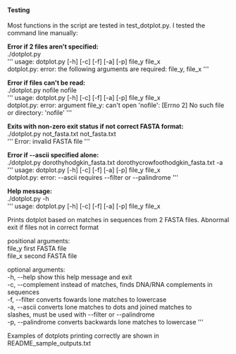 #### Testing

Most functions in the script are tested in test_dotplot.py. I tested the command line manually:


**Error if 2 files aren't specified:**  
./dotplot.py  
''' usage: dotplot.py [-h] [-c] [-f] [-a] [-p] file_y file_x  
dotplot.py: error: the following arguments are required: file_y, file_x '''


**Error if files can't be read:**  
./dotplot.py nofile nofile  
''' usage: dotplot.py [-h] [-c] [-f] [-a] [-p] file_y file_x  
dotplot.py: error: argument file_y: can't open 'nofile': [Errno 2] No such file or directory: 'nofile' '''


**Exits with non-zero exit status if not correct FASTA format:**  
./dotplot.py not_fasta.txt not_fasta.txt  
''' Error: invalid FASTA file '''


**Error if --ascii specified alone:**  
./dotplot.py dorothyhodgkin_fasta.txt dorothycrowfoothodgkin_fasta.txt -a  
''' usage: dotplot.py [-h] [-c] [-f] [-a] [-p] file_y file_x  
dotplot.py: error: --ascii requires --filter or --palindrome '''


**Help message:**  
./dotplot.py -h  
''' usage: dotplot.py [-h] [-c] [-f] [-a] [-p] file_y file_x  

Prints dotplot based on matches in sequences from 2 FASTA files. Abnormal exit
if files not in correct format  

positional arguments:  
  file_y            first FASTA file  
  file_x            second FASTA file  

optional arguments:  
  -h, --help        show this help message and exit  
  -c, --complement  instead of matches, finds DNA/RNA complements in sequences  
  -f, --filter      converts fowards lone matches to lowercase  
  -a, --ascii       converts lone matches to dots and joined matches to  
                    slashes, must be used with --filter or --palindrome  
  -p, --palindrome  converts backwards lone matches to lowercase '''  


Examples of dotplots printing correctly are shown in README_sample_outputs.txt
